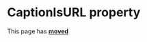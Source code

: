 # CaptionIsURL property #

This page has [**moved**](https://lib-docs.delphidabbler.com/HotLabel/2/API/TPJHotLabel-CaptionIsURL)
